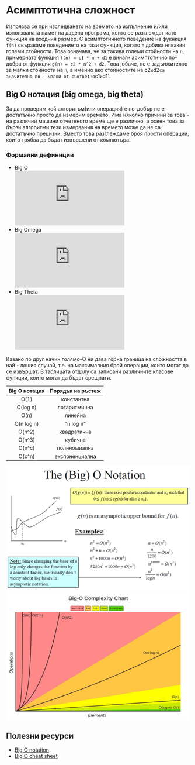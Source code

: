 # Асимптотична сложност

Използва се при изследването на времето на изпълнение и/или използваната памет на дадена програма, които се разглеждат като функция на входния размер.
С асимптотичното поведение на фукнкция `f(n)` свързваме поведението на тази функция, когато `n` добива някакви големи стойности. Това означава, че за такива големи стойности на `n`, примерната функция `f(n) = c1 * n + d1` е винаги асимптотично по-добра от функция `g(n) = c2 * n^2 + d2`. Това ,обаче, не е задължително за малки стойности на `n`, а именно ако стойностите на c2` и `d2` са значително по - малки от съответно `c1` и `d1`.

## Big O нотация (big omega, big theta)
За да проверим кой алгоритъм(или операция) е по-добър не е достатъчно просто да измерим времето. Има няколко причини за това - на различни машини отчетеното време ще е различно, а освен това за бързи алгоритми тези измервания на времето може да не са достатъчно прецизни. Вместо това разглеждаме броя прости операции, които трябва да бъдат извършени от компютъра.

### Формални дефиниции

* Big O  
  ![equation](https://latex.codecogs.com/gif.latex?%5Csmall%20O%28g%28n%29%29%20%3D%20%5C%7Bf%28n%29%20%7C%20%5C%20%5Cexists%20c%20%3E%200%2C%20%5Cexists%20%5C%20n_0%3A%20%5Cforall%20n%20%5Cgeq%20n_0%2C%20%5C%200%20%5Cleq%20f%28n%29%20%5Cleq%20c%20%5Ccdot%20g%28n%29%5C%7D)
* Big Omega  
  ![equation](https://latex.codecogs.com/gif.latex?%5Csmall%20%5COmega%28g%28n%29%29%20%3D%20%5C%7Bf%28n%29%20%7C%20%5C%20%5Cexists%20c%20%3E%200%2C%20%5Cexists%20%5C%20n_0%3A%20%5Cforall%20n%20%5Cgeq%20n_0%2C%20%5C%200%20%5Cleq%20c%20%5Ccdot%20g%28n%29%20%5Cleq%20f%28n%29%5C%7D)
* Big Theta  
  ![equation](https://latex.codecogs.com/gif.latex?%5Csmall%20%5CTheta%28g%28n%29%29%20%3D%20%5C%7Bf%28n%29%20%7C%20%5C%20%5Cexists%20c1%2Cc2%20%3E%200%2C%20%5Cexists%20%5C%20n_0%3A%20%5Cforall%20n%20%5Cgeq%20n_0%2C%20%5C%200%20%5Cleq%20c1%20%5Ccdot%20g%28n%29%20%5Cleq%20f%28n%29%20%5Cleq%20c2%20%5Ccdot%20f%28n%29%20%5C%7D)

Казано по друг начин голямо-О ни дава горна граница на сложността в най - лошия случай, т.е. на максималния брой операции, които могат да се извършат.
В таблицата отдолу са записани различните класове функции, които могат да бъдат срещнати.

Big O нотация| Порядък на ръстеж
:---: | :---:
O(1)|константна
O(log n)|логаритмична
O(n)|линейна
O(n log n)|"n log n"
O(n^2)|квадратична
O(n^3)|кубична
O(n^c)|полиномиална
O(c^n)|експоненциална

![Big-O](big-O.jpg)
![Big-O-ComplexityChart](big-O-complexity-chart.jpg)

## Полезни ресурси

* [Big O notation](http://web.mit.edu/16.070/www/lecture/big_o.pdf)
* [Big O cheat sheet](https://www.bigocheatsheet.com/)

